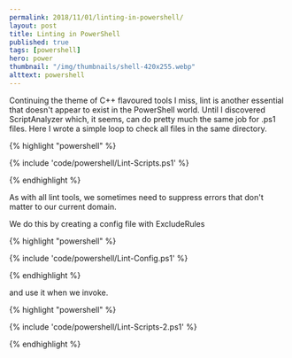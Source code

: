 ```yaml
---
permalink: 2018/11/01/linting-in-powershell/
layout: post
title: Linting in PowerShell
published: true
tags: [powershell]
hero: power
thumbnail: "/img/thumbnails/shell-420x255.webp"
alttext: powershell
---
```


Continuing the theme of C++ flavoured tools I miss, lint is another essential that doesn't appear to exist in the PowerShell world. Until I discovered ScriptAnalyzer which,
it seems, can do pretty much the same job for .ps1 files. Here I wrote a simple loop to check all files in the same directory.

{% highlight "powershell" %}

{% include 'code/powershell/Lint-Scripts.ps1' %}

{% endhighlight %}

As with all lint tools, we sometimes need to suppress errors that don't matter to our current domain.

We do this by creating a config file with ExcludeRules

{% highlight "powershell" %}

{% include 'code/powershell/Lint-Config.ps1' %}

{% endhighlight %}

and use it when we invoke.

{% highlight "powershell" %}

{% include 'code/powershell/Lint-Scripts-2.ps1' %}

{% endhighlight %}
